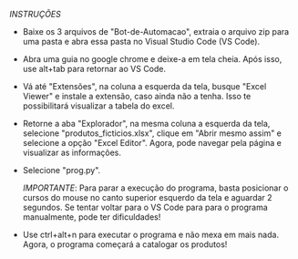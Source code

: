 *INSTRUÇÕES*

- Baixe os 3 arquivos de "Bot-de-Automacao", extraia o arquivo zip para uma pasta e abra essa pasta no Visual Studio Code (VS Code).
- Abra uma guia no google chrome e deixe-a em tela cheia. Após isso, use alt+tab para retornar ao VS Code.
- Vá até "Extensões", na coluna a esquerda da tela, busque "Excel Viewer" e instale a extensão, caso ainda não a tenha. Isso te possibilitará visualizar a tabela do excel.
- Retorne a aba "Explorador", na mesma coluna a esquerda da tela, selecione "produtos_ficticios.xlsx", clique em "Abrir mesmo assim" e selecione a opção "Excel Editor". Agora, pode navegar pela página e visualizar as informações.
- Selecione "prog.py".

  *IMPORTANTE*: 
  Para parar a execução do programa, basta posicionar o cursos do mouse no canto superior esquerdo da tela e aguardar 2 segundos. Se tentar voltar para o VS Code para para o programa manualmente, pode ter dificuldades!
- Use ctrl+alt+n para executar o programa e não mexa em mais nada. Agora, o programa começará a catalogar os produtos!
